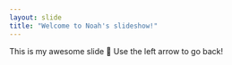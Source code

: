 ```yaml
---
layout: slide
title: "Welcome to Noah's slideshow!"
---
```

This is my awesome slide :tada:
Use the left arrow to go back!
